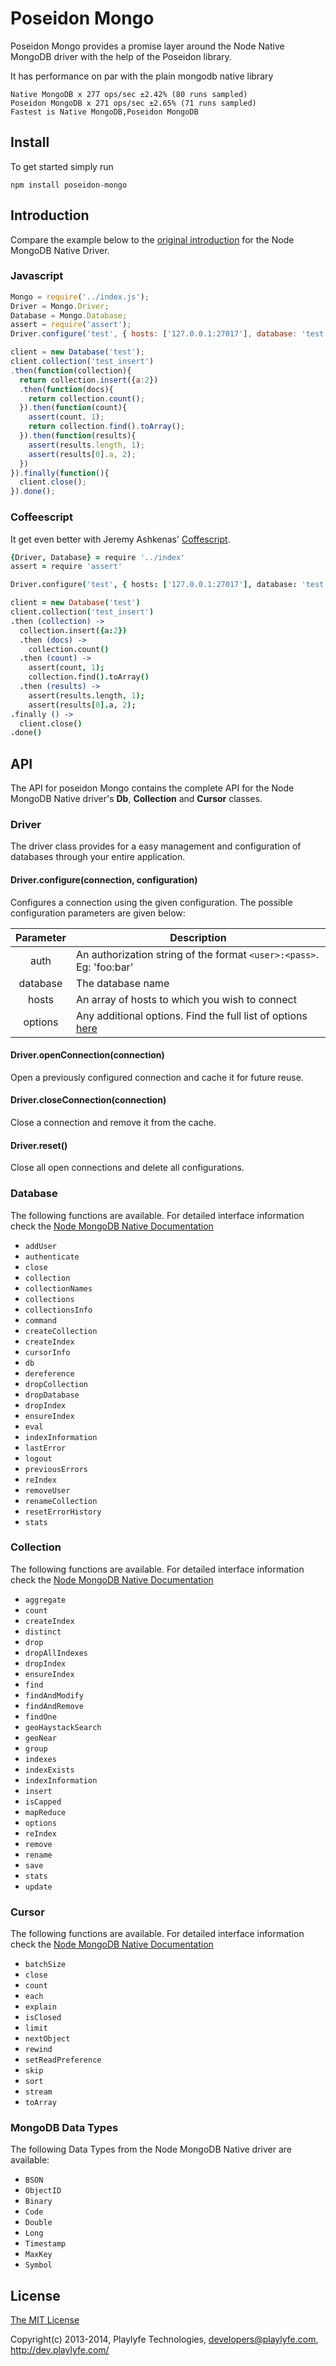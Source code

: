 Poseidon Mongo
==============

Poseidon Mongo provides a promise layer around the Node Native MongoDB driver
with the help of the Poseidon library.

It has performance on par with the plain mongodb native library

```
Native MongoDB x 277 ops/sec ±2.42% (80 runs sampled)
Poseidon MongoDB x 271 ops/sec ±2.65% (71 runs sampled)
Fastest is Native MongoDB,Poseidon MongoDB
```

Install
-------
To get started simply run

    npm install poseidon-mongo

Introduction
------------
Compare the example below to the [original introduction](https://github.com/mongodb/node-mongodb-native#introduction)
 for the Node MongoDB Native Driver.

### Javascript

```javascript
Mongo = require('../index.js');
Driver = Mongo.Driver;
Database = Mongo.Database;
assert = require('assert');
Driver.configure('test', { hosts: ['127.0.0.1:27017'], database: 'test', options: { w: 1 } });

client = new Database('test');
client.collection('test_insert')
.then(function(collection){
  return collection.insert({a:2})
  .then(function(docs){
    return collection.count();
  }).then(function(count){
    assert(count, 1);
    return collection.find().toArray();
  }).then(function(results){
    assert(results.length, 1);
    assert(results[0].a, 2);
  })
}).finally(function(){
  client.close();
}).done();
```

### Coffeescript
It get even better with Jeremy Ashkenas' [Coffescript](http://coffeescript.org/).

```coffee
{Driver, Database} = require '../index'
assert = require 'assert'

Driver.configure('test', { hosts: ['127.0.0.1:27017'], database: 'test', options: { w: 1 } })

client = new Database('test')
client.collection('test_insert')
.then (collection) ->
  collection.insert({a:2})
  .then (docs) ->
    collection.count()
  .then (count) ->
    assert(count, 1);
    collection.find().toArray()
  .then (results) ->
    assert(results.length, 1);
    assert(results[0].a, 2);
.finally () ->
  client.close()
.done()
```

API
---
The API for poseidon Mongo contains the complete API for the Node MongoDB Native
driver's **Db**, **Collection** and **Cursor** classes.

### Driver
The driver class provides for a easy management and configuration of databases
through your entire application.

#### Driver.configure(connection, configuration)
Configures a connection using the given configuration. The possible
configuration parameters are given below:

| Parameter     | Description                                                                                                                                           |
| :-----------: |-------------------------------------------------------------------------------------------------------------------------------------------------------|
| auth          | An authorization string of the format `<user>:<pass>`. Eg: 'foo:bar'                                                                                  |
| database      | The database name                                                                                                                                     |
| hosts         | An array of hosts to which you wish to connect                                                                                                        |
| options       | Any additional options. Find the full list of options [here](http://mongodb.github.io/node-mongodb-native/api-generated/mongoclient.html#constructor) |

#### Driver.openConnection(connection)
Open a previously configured connection and cache it for future reuse.

#### Driver.closeConnection(connection)
Close a connection and remove it from the cache.

#### Driver.reset()
Close all open connections and delete all configurations.

### Database
The following functions are available. For detailed interface information check
the [Node MongoDB Native Documentation](http://mongodb.github.io/node-mongodb-native/api-generated/db.html)

  * `addUser`
  * `authenticate`
  * `close`
  * `collection`
  * `collectionNames`
  * `collections`
  * `collectionsInfo`
  * `command`
  * `createCollection`
  * `createIndex`
  * `cursorInfo`
  * `db`
  * `dereference`
  * `dropCollection`
  * `dropDatabase`
  * `dropIndex`
  * `ensureIndex`
  * `eval`
  * `indexInformation`
  * `lastError`
  * `logout`
  * `previousErrors`
  * `reIndex`
  * `removeUser`
  * `renameCollection`
  * `resetErrorHistory`
  * `stats`

### Collection
The following functions are available. For detailed interface information check
the [Node MongoDB Native Documentation](http://mongodb.github.io/node-mongodb-native/api-generated/collection.html)

  * `aggregate`
  * `count`
  * `createIndex`
  * `distinct`
  * `drop`
  * `dropAllIndexes`
  * `dropIndex`
  * `ensureIndex`
  * `find`
  * `findAndModify`
  * `findAndRemove`
  * `findOne`
  * `geoHaystackSearch`
  * `geoNear`
  * `group`
  * `indexes`
  * `indexExists`
  * `indexInformation`
  * `insert`
  * `isCapped`
  * `mapReduce`
  * `options`
  * `reIndex`
  * `remove`
  * `rename`
  * `save`
  * `stats`
  * `update`

### Cursor
The following functions are available. For detailed interface information check
the [Node MongoDB Native Documentation](http://mongodb.github.io/node-mongodb-native/api-generated/cursor.html)

  * `batchSize`
  * `close`
  * `count`
  * `each`
  * `explain`
  * `isClosed`
  * `limit`
  * `nextObject`
  * `rewind`
  * `setReadPreference`
  * `skip`
  * `sort`
  * `stream`
  * `toArray`

### MongoDB Data Types
The following Data Types from the Node MongoDB Native driver are available:

  * `BSON`
  * `ObjectID`
  * `Binary`
  * `Code`
  * `Double`
  * `Long`
  * `Timestamp`
  * `MaxKey`
  * `Symbol`


License
-------
[The MIT License](http://opensource.org/licenses/MIT)

Copyright(c) 2013-2014, Playlyfe Technologies, developers@playlyfe.com, http://dev.playlyfe.com/
